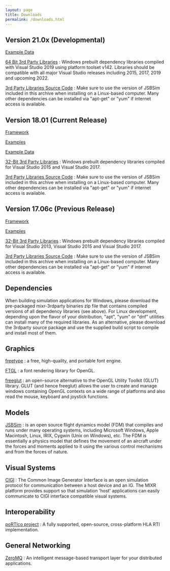 ```yaml
---
layout: page
title: Downloads
permalink: /downloads.html
---
```

## Version 21.0x (Developmental)

[Example Data](https://s3.amazonaws.com/mixr-platform/releases/dev_v21.0x/mixr-data_v21.0x.tgz)

[64 Bit 3rd Party Libraries](https://s3.amazonaws.com/mixr-platform/releases/dev_v21.0x/mixr-3rdparty_v21.0x.zip) : Windows prebuilt dependency libraries compiled with Visual Studio 2019 using platform toolset v142. Libraries should be compatible with all major Visual Studio releases including 2015, 2017, 2019 and upcoming 2022.

[3rd Party Libraries Source Code](https://s3.amazonaws.com/mixr-platform/releases/dev_v21.0x/mixr-3rdpartysrc_v21.0x.tgz) : Make sure to use the version of JSBSim included in this archive when installing on a Linux-based computer.  Many other dependencies can be installed via "apt-get" or "yum" if internet access is available.

## Version 18.01  (Current Release)

[Framework](https://s3.amazonaws.com/mixr-platform/releases/stable_v18.01/mixr_v18.01.zip)

[Examples](https://s3.amazonaws.com/mixr-platform/releases/stable_v18.01/mixr-examples_v18.01.zip)

[Example Data](https://s3.amazonaws.com/mixr-platform/releases/stable_v18.01/mixr-data_v18.01.zip)

[32-Bit 3rd Party Libraries](https://s3.amazonaws.com/mixr-platform/releases/stable_v18.01/mixr-3rdparty_v18.01.zip) : Windows prebuilt dependency libraries compiled for Visual Studio 2015 and Visual Studio 2017.

[3rd Party Libraries Source Code](https://s3.amazonaws.com/mixr-platform/releases/stable_v18.01/mixr-3rdpartysrc_v18.12.tgz) : Make sure to use the version of JSBSim included in this archive when installing on a Linux-based computer.  Many other dependencies can be installed via "apt-get" or "yum" if internet access is available.

## Version 17.06c (Previous Release)

[Framework](https://s3.amazonaws.com/mixr-platform/releases/stable_v17.06c/mixr_v17.06c.zip)

[Examples](https://s3.amazonaws.com/mixr-platform/releases/stable_v17.06c/mixr-examples_v17.06c.zip)

[32-Bit 3rd Party Libraries](https://s3.amazonaws.com/mixr-platform/releases/stable_v17.06c/mixr-3rdparty_v17.06c.zip) : Windows prebuilt dependency libraries compiled for Visual Studio 2013, Visual Studio 2015 and Visual Studio 2017.

[3rd Party Libraries Source Code](https://s3.amazonaws.com/mixr-platform/releases/stable_v17.06c/mixr-3rdpartysrc_v17.06c.zip) : Make sure to use the version of JSBSim included in this archive when installing on a Linux-based computer.  Many other dependencies can be installed via "apt-get" or "yum" if internet access is available.

## Dependencies

When building simulation applications for Windows, please download the pre-packaged mixr-3rdparty binaries zip file that contains compiled versions of all dependency libraries (see above).  For Linux development, depending upon the flavor of your distribution, "apt", "yum" or "dnf" utilities can install many of the required libraries.  As an alternative, please download the 3rdparty source package and use the supplied build script to compile and install most of them.

## Graphics

[freetype](http://freetype.sourceforge.net) : a free, high-quality, and portable font engine.

[FTGL](http://sourceforge.net/projects/ftgl) : a font rendering library for OpenGL.

[freeglut](http://freeglut.sourceforge.net) : an open-source alternative to the OpenGL Utility Toolkit (GLUT) library. GLUT (and hence freeglut) allows the user to create and manage windows containing OpenGL contexts on a wide range of platforms and also read the mouse, keyboard and joystick functions.

## Models

[JSBSim](http://jsbsim.sourceforge.net/) : is an open source flight dynamics model (FDM) that compiles and runs under many operating systems, including Microsoft Windows, Apple Macintosh, Linux, IRIX, Cygwin (Unix on Windows), etc. The FDM is essentially a physics model that defines the movement of an aircraft under the forces and moments applied to it using the various control mechanisms and from the forces of nature.

## Visual Systems

[CIGI](http://cigi.sourceforge.net/) : The Common Image Generator Interface is an open simulation protocol for communication between a host device and an IG. The MIXR platform provides support so that simulation 'host' applications can easily communicate to CIGI interface compatible visual systems.

## Interoperability

[poRTIco project](http://www.porticoproject.org/) : A fully supported, open-source, cross-platform HLA RTI implementation.

## General Networking

[ZeroMQ](http://zeromq.org/) : An intelligent message-based transport layer for your distributed applications.

